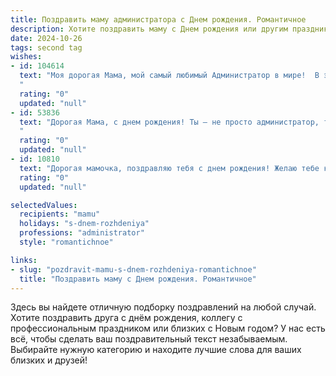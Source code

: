 ```yaml
---
title: Поздравить маму администратора c Днем рождения. Романтичное
description: Хотите поздравить маму c Днем рождения или другим праздником? Наш ИИ создаст незабываемое поздравление, а вы обязательно выделитесь среди других.  
date: 2024-10-26
tags: second tag
wishes:
- id: 104614
  text: "Моя дорогая Мама, мой самый любимый Администратор в мире!  В этот чудесный день рождения я хочу сказать тебе, что ты – не только великолепный организатор нашей жизни, но и самое нежное, самое тёплое и светлое существо на свете. Твоя любовь – это маяк, который всегда указывает мне путь, твоя забота –  бескрайнее поле ласки, а твой неповторимый свет согревает мою душу каждый день. С Днём рождения, моя прекрасная Мама! Пусть твоя жизнь будет наполнена счастьем, радостью и безграничной любовью!
  "
  rating: "0"
  updated: "null"
- id: 53836
  text: "Дорогая Мама, с днем рождения! Ты – не просто администратор, ты – волшебница, которая организует нашу жизнь, делая ее комфортной и красивой. Пусть каждый день дарит тебе радость, любовь и вдохновение. Ты – наша самая большая ценность, и мы безмерно любим тебя!
  "
  rating: "0"
  updated: "null"
- id: 10810
  text: "Дорогая мамочка, поздравляю тебя с днем рождения! Желаю тебе крепкого здоровья, неиссякаемой энергии и душевного покоя. Пусть твой администраторский пост приносит тебе не только успех в карьере, но и радость, вдохновение и возможность помогать людям. Будь всегда такой же очаровательной, мудрой и заботливой. Пусть каждый день твоей жизни будет наполнен любовью, счастьем и благополучием."
  rating: "0"
  updated: "null"

selectedValues:
  recipients: "mamu"
  holidays: "s-dnem-rozhdeniya"
  professions: "administrator"
  style: "romantichnoe"

links:
- slug: "pozdravit-mamu-s-dnem-rozhdeniya-romantichnoe"
  title: "Поздравить маму c Днем рождения. Романтичное"
---
```


Здесь вы найдете отличную подборку поздравлений на любой случай.
Хотите поздравить друга с днём рождения, коллегу с профессиональным праздником или близких с Новым годом? У нас есть всё, чтобы сделать ваш поздравительный текст незабываемым. Выбирайте нужную категорию и находите лучшие слова для ваших близких и друзей!
